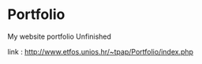 # Portfolio
My website portfolio
Unfinished


link : 
http://www.etfos.unios.hr/~tpap/Portfolio/index.php
